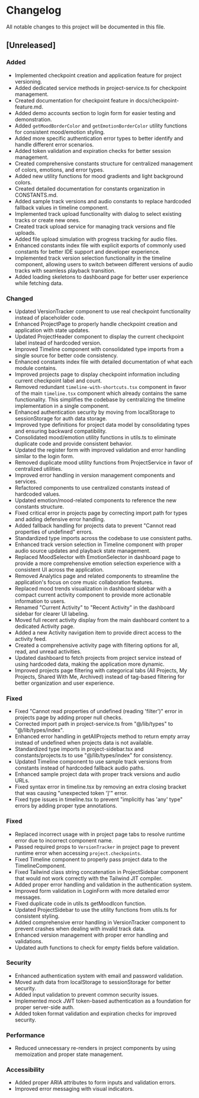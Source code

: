 # Changelog

All notable changes to this project will be documented in this file.

## [Unreleased]

### Added
- Implemented checkpoint creation and application feature for project versioning.
- Added dedicated service methods in project-service.ts for checkpoint management.
- Created documentation for checkpoint feature in docs/checkpoint-feature.md.
- Added demo accounts section to login form for easier testing and demonstration.
- Added `getMoodBorderColor` and `getEmotionBorderColor` utility functions for consistent mood/emotion styling.
- Added more specific authentication error types to better identify and handle different error scenarios.
- Added token validation and expiration checks for better session management.
- Created comprehensive constants structure for centralized management of colors, emotions, and error types.
- Added new utility functions for mood gradients and light background colors.
- Created detailed documentation for constants organization in CONSTANTS.md.
- Added sample track versions and audio constants to replace hardcoded fallback values in timeline component.
- Implemented track upload functionality with dialog to select existing tracks or create new ones.
- Created track upload service for managing track versions and file uploads.
- Added file upload simulation with progress tracking for audio files.
- Enhanced constants index file with explicit exports of commonly used constants for better IDE support and developer experience.
- Implemented track version selection functionality in the timeline component, allowing users to switch between different versions of audio tracks with seamless playback transition.
- Added loading skeletons to dashboard page for better user experience while fetching data.

### Changed
- Updated VersionTracker component to use real checkpoint functionality instead of placeholder code.
- Enhanced ProjectPage to properly handle checkpoint creation and application with state updates.
- Updated ProjectHeader component to display the current checkpoint label instead of hardcoded version.
- Improved Timeline component with consolidated type imports from a single source for better code consistency.
- Enhanced constants index file with detailed documentation of what each module contains.
- Improved projects page to display checkpoint information including current checkpoint label and count.
- Removed redundant `timeline-with-shortcuts.tsx` component in favor of the main `timeline.tsx` component which already contains the same functionality. This simplifies the codebase by centralizing the timeline implementation in a single component.
- Enhanced authentication security by moving from localStorage to sessionStorage for auth data storage.
- Improved type definitions for project data model by consolidating types and ensuring backward compatibility.
- Consolidated mood/emotion utility functions in utils.ts to eliminate duplicate code and provide consistent behavior.
- Updated the register form with improved validation and error handling similar to the login form.
- Removed duplicate mood utility functions from ProjectService in favor of centralized utilities.
- Improved error handling in version management components and services.
- Refactored components to use centralized constants instead of hardcoded values.
- Updated emotion/mood-related components to reference the new constants structure.
- Fixed critical error in projects page by correcting import path for types and adding defensive error handling.
- Added fallback handling for projects data to prevent "Cannot read properties of undefined" errors.
- Standardized type imports across the codebase to use consistent paths.
- Enhanced track version selection in Timeline component with proper audio source updates and playback state management.
- Replaced MoodSelector with EmotionSelector in dashboard page to provide a more comprehensive emotion selection experience with a consistent UI across the application.
- Removed Analytics page and related components to streamline the application's focus on core music collaboration features.
- Replaced mood trends visualization in dashboard sidebar with a compact current activity component to provide more actionable information to users.
- Renamed "Current Activity" to "Recent Activity" in the dashboard sidebar for clearer UI labeling.
- Moved full recent activity display from the main dashboard content to a dedicated Activity page.
- Added a new Activity navigation item to provide direct access to the activity feed.
- Created a comprehensive activity page with filtering options for all, read, and unread activities.
- Updated dashboard to fetch projects from project service instead of using hardcoded data, making the application more dynamic.
- Improved projects page filtering with categorical tabs (All Projects, My Projects, Shared With Me, Archived) instead of tag-based filtering for better organization and user experience.

### Fixed
- Fixed "Cannot read properties of undefined (reading 'filter')" error in projects page by adding proper null checks.
- Corrected import path in project-service.ts from "@/lib/types" to "@/lib/types/index".
- Enhanced error handling in getAllProjects method to return empty array instead of undefined when projects data is not available.
- Standardized type imports in project-sidebar.tsx and constants/projects.ts to use "@/lib/types/index" for consistency.
- Updated Timeline component to use sample track versions from constants instead of hardcoded fallback audio paths.
- Enhanced sample project data with proper track versions and audio URLs.
- Fixed syntax error in timeline.tsx by removing an extra closing bracket that was causing "unexpected token ']'" error.
- Fixed type issues in timeline.tsx to prevent "implicitly has 'any' type" errors by adding proper type annotations.

### Fixed
- Replaced incorrect <VersionHistory /> usage with <VersionTracker /> in project page tabs to resolve runtime error due to incorrect component name.
- Passed required props to `VersionTracker` in project page to prevent runtime error when accessing `project.checkpoints`.
- Fixed Timeline component to properly pass project data to the TimelineComponent.
- Fixed Tailwind class string concatenation in ProjectSidebar component that would not work correctly with the Tailwind JIT compiler.
- Added proper error handling and validation in the authentication system.
- Improved form validation in LoginForm with more detailed error messages.
- Fixed duplicate code in utils.ts getMoodIcon function.
- Updated ProjectSidebar to use the utility functions from utils.ts for consistent styling.
- Added comprehensive error handling in VersionTracker component to prevent crashes when dealing with invalid track data.
- Enhanced version management with proper error handling and validations.
- Updated auth functions to check for empty fields before validation.

### Security
- Enhanced authentication system with email and password validation.
- Moved auth data from localStorage to sessionStorage for better security.
- Added input validation to prevent common security issues.
- Implemented mock JWT token-based authentication as a foundation for proper server-side auth.
- Added token format validation and expiration checks for improved security.

### Performance
- Reduced unnecessary re-renders in project components by using memoization and proper state management.

### Accessibility
- Added proper ARIA attributes to form inputs and validation errors.
- Improved error messaging with visual indicators.
